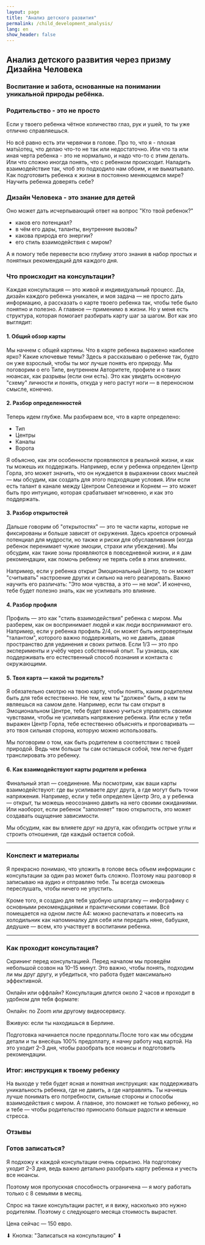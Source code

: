 ```yaml
---
layout: page
title: "Анализ детского развития"
permalink: /child_development_analysis/
lang: en
show_header: false
---
```


## Анализ детского развития через призму Дизайна Человека

### Воспитание и забота, основанные на понимании уникальной природы ребёнка.

### Родительство - это не просто

Если у твоего ребенка чётное количество глаз, рук и ушей, то ты уже отлично справляешься.

Но всё равно есть эти червячки в голове.
Про то, что я - плохая мать\отец, что делаю что-то не так или недостаточно.
Или что та или иная черта ребенка - это не нормально, и надо что-то с этим делать.
Или что сложно иногда понять, что с ребенком происходит.
Наладить взаимодействие так, чтоб это подходило нам обоим, и не выматывало.
Как подготовить ребенка к жизни в постоянно меняющемся мире?
Научить ребенка доверять себе?

### Дизайн Человека - это знание для детей

Оно может дать исчерпывающий ответ на вопрос "Кто твой ребенок?"

- каков его потенциал?
- в чём его дары, таланты, внутренние вызовы?
- какова природа его энергии?
- его стиль взаимодействия с миром?

А я помогу тебе перевести всю глубину этого знания в набор простых и понятных рекомендаций для каждого дня.


### Что происходит на консультации?

Каждая консультация — это живой и индивидуальный процесс. Да, дизайн каждого ребенка уникален, и моя задача — не просто дать информацию, а рассказать о карте твоего ребенка так, чтобы тебе было понятно и полезно. А главное — применимо в жизни. Но у меня есть структура, которая помогает разбирать карту шаг за шагом. Вот как это выглядит:

#### 1. **Общий обзор карты**
Мы начнем с общей картины. Что в карте ребенка выражено наиболее ярко? Какие ключевые темы? Здесь я рассказываю о ребенке так, будто он уже взрослый, чтобы ты мог лучше понять его природу. Мы поговорим о его Типе, внутреннем Авторитете, профиле и о таких нюансах, как разрывы (если они есть). Это как увидеть основную "схему" личности и понять, откуда у него растут ноги — в переносном смысле, конечно.

#### 2. **Разбор определенностей**
Теперь идем глубже. Мы разбираем все, что в карте определено: 
- Тип
- Центры
- Каналы
- Ворота  

Я объясню, как эти особенности проявляются в реальной жизни, и как ты можешь их поддержать. Например, если у ребенка определен Центр Горла, это может значить, что он нуждается в выражении своих мыслей — мы обсудим, как создать для этого подходящие условия. Или если есть талант в канале между Центром Селезенки и Корнем — это может быть про интуицию, которая срабатывает мгновенно, и как это поддержать.

#### 3. **Разбор открытостей**
Дальше говорим об "открытостях" — это те части карты, которые не фиксированы и больше зависят от окружения. Здесь кроется огромный потенциал для мудрости, но также и риски для обуславливания (когда ребенок перенимает чужие эмоции, страхи или убеждения). Мы обсудим, как такие зоны проявляются в повседневной жизни, и я дам рекомендации, как помочь ребенку не терять себя в этих влияниях.

Например, если у ребенка открыт Эмоциональный Центр, то он может "считывать" настроение других и сильно на него реагировать. Важно научить его различать: "Это мои чувства, а это — не мои". И конечно, тебе будет полезно знать, как не усиливать это влияние.

#### 4. **Разбор профиля**
Профиль — это как "стиль взаимодействия" ребенка с миром. Мы разберем, как он воспринимает людей и как люди воспринимают его. Например, если у ребенка профиль 2/4, он может быть интровертным "талантом", которого важно поддерживать, но не давить, давая пространство для уединения и своих ритмов. Если 1/3 — это про эксперименты и учёбу через собственный опыт. Ты узнаешь, как поддерживать его естественный способ познания и контакта с окружающими.

#### 5. **Твоя карта — какой ты родитель?**
Я обязательно смотрю на твою карту, чтобы понять, каким родителем быть для тебя естественно. Не тем, кем ты "должен" быть, а кем ты являешься на самом деле. Например, если ты сам открыт в Эмоциональном Центре, тебе будет важно учиться управлять своими чувствами, чтобы не усиливать напряжение ребенка. Или если у тебя выражен Центр Горла, тебе естественно объяснять и проговаривать — это твоя сильная сторона, которую можно использовать.

Мы поговорим о том, как быть родителем в соответствии с твоей природой. Ведь чем больше ты сам остаешься собой, тем легче будет транслировать это ребенку.

#### 6. **Как взаимодействуют карты родителя и ребенка**
Финальный этап — соединение. Мы посмотрим, как ваши карты взаимодействуют: где вы усиливаете друг друга, а где могут быть точки напряжения. Например, если у тебя определен Центр Эго, а у ребенка — открыт, ты можешь неосознанно давить на него своими ожиданиями. Или наоборот, если ребенок "заполняет" твою открытость, это может создавать ощущение зависимости.

Мы обсудим, как вы влияете друг на друга, как обходить острые углы и строить отношения, где каждый остается собой. 

---

### Конспект и материалы
Я прекрасно понимаю, что уложить в голове весь объем информации с консультации за один раз может быть сложно. Поэтому наш разговор я записываю на аудио и отправляю тебе. Ты всегда сможешь переслушать, чтобы ничего не упустить.

Кроме того, я создаю для тебя удобную шпаргалку — инфографику с основными рекомендациями и практическими советами. Всё помещается на одном листе A4: можно распечатать и повесить на холодильник как напоминалку для себя или передать няне, бабушке, дедушке — всем, кто участвует в воспитании ребенка.

---

### Как проходит консультация?

Скрининг перед консультацией.
Перед началом мы проведём небольшой созвон на 10–15 минут. Это важно, чтобы понять, подходим ли мы друг другу, и убедиться, что работа будет максимально эффективной.

Онлайн или оффлайн?
Консультация длится около 2 часов и проходит в удобном для тебя формате:

Онлайн: по Zoom или другому видеосервису.

Вживую: если ты находишься в Берлине.

Подготовка начинается после предоплаты.После того как мы обсудим детали и ты внесёшь 100% предоплату, я начну работу над картой. На это уходит 2–3 дня, чтобы разобрать все нюансы и подготовить рекомендации.

### Итог: инструкция к твоему ребенку
На выходе у тебя будет ясная и понятная инструкция: как поддерживать уникальность ребенка, где не давить, а где направлять. Ты начнешь лучше понимать его потребности, сильные стороны и способы взаимодействия с миром. А главное, это поможет не только ребенку, но и тебе — чтобы родительство приносило больше радости и меньше стресса. 


### Отзывы


### Готов записаться?
Я подхожу к каждой консультации очень серьезно. На подготовку уходит 2–3 дня, ведь важно детально разобрать карту ребенка и учесть все нюансы.

Поэтому моя пропускная способность ограничена — я могу работать только с 8 семьями в месяц.

Спрос на такие консультации растет, и я вижу, насколько это нужно родителям. Поэтому с следующего месяца стоимость вырастет.

Цена сейчас — 150 евро.

<!-- Если ты хочешь успеть записаться по текущей цене, не откладывай на потом.  -->
<!-- Ведь чем раньше ты начнешь понимать своего ребенка глубже, тем легче станет ваша совместная жизнь. -->

⬇ Кнопка: "Записаться на консультацию" ⬇






